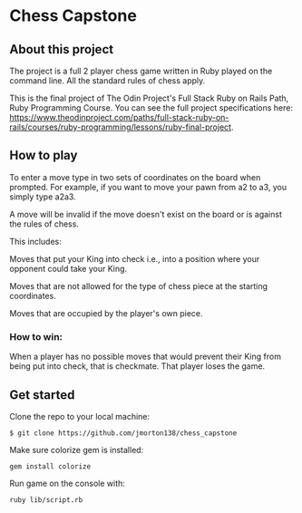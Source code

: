 # Chess Capstone

## About this project

The project is a full 2 player chess game written in Ruby played on the command line. All the standard rules of chess apply.

This is the final project of The Odin Project's Full Stack Ruby on Rails Path, Ruby Programming Course. You can see the full project specifications here: https://www.theodinproject.com/paths/full-stack-ruby-on-rails/courses/ruby-programming/lessons/ruby-final-project.

## How to play

To enter a move type in two sets of coordinates on the board when prompted.
For example, if you want to move your pawn from a2 to a3, you simply type a2a3.

A move will be invalid if the move doesn't exist on the board or is against the rules of chess.

This includes:

Moves that put your King into check i.e., into a position where your opponent could take your King.

Moves that are not allowed for the type of chess piece at the starting coordinates.

Moves that are occupied by the player's own piece.

### How to win:

When a player has no possible moves that would prevent their King from being put into check,
that is checkmate. That player loses the game.

## Get started

Clone the repo to your local machine:

`$ git clone https://github.com/jmorton138/chess_capstone`

Make sure colorize gem is installed:

`gem install colorize`

Run game on the console with:

`ruby lib/script.rb`
